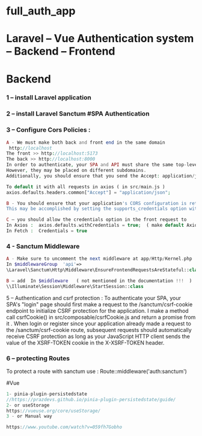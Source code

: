 # full_auth_app



# Laravel – Vue Authentication system – Backend – Frontend

# Backend

### 1 – install Laravel application

### 2 – install Laravel Sanctum #SPA Authentication

### 3 – Configure Cors Policies :

```php
A - We must make both back and front end in the same domain
 http://localhost
The front >> http://localhost:5173
The back >> http://localhost:8000
In order to authenticate, your SPA and API must share the same top-level domain.
However, they may be placed on different subdomains.
Additionally, you should ensure that you send the Accept: application/json header with your request.

To default it with all requests in axios ( in src/main.js )
axios.defaults.headers.common["Accept"] = "application/json";
```

```php
B - You should ensure that your application's CORS configuration is returning the Access-Control-Allow-Credentials header with a value of True.
This may be accomplished by setting the supports_credentials option within your application's config/cors.php configuration file to true.
```

```php
C – you should allow the credentials option in the front request to
In Axios :  axios.defaults.withCredentials = true;  ( make default Axios )
In Fetch :  Credentials = true
```

### 4 - Sanctum Middleware

```php
A - Make sure to uncomment the next middleware at app/Http/Kernel.php
In $middlewareGroup  'api'=>
\Laravel\Sanctum\Http\Middleware\EnsureFrontendRequestsAreStateful::class,
```

```php
B – add  In $middleware   ( not mentioned in the documentation !!!  )
\\Illuminate\Session\Middleware\StartSession::class
```

5 – Authentication and csrf protection :
To authenticate your SPA, your SPA's "login" page should first make a request to the /sanctum/csrf-cookie endpoint to initialize CSRF protection for the application.
I make a method call csrfCookie() in src/composable/csrfCookie.js and return a promise from it .
When login or register since your application already made a request to the /sanctum/csrf-cookie route, subsequent requests should automatically receive CSRF protection as long as your JavaScript HTTP client sends the value of the XSRF-TOKEN cookie in the X-XSRF-TOKEN header.

### 6 – protecting Routes

To protect a route with sanctum use :
Route::middleware('auth:sanctum')


#Vue
```js
1- pinia-plugin-persistedstate
//https://prazdevs.github.io/pinia-plugin-persistedstate/guide/
2- or useStorage
https://vueuse.org/core/useStorage/
3 - or Manual way

https://www.youtube.com/watch?v=059fh7Gobho
```
